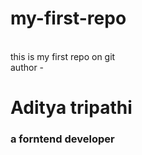 # my-first-repo
<br>
this is my first repo on git
<br>
author - <h1> Aditya tripathi </1>
<h3>a forntend developer</h3>

